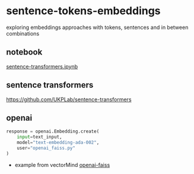 # sentence-tokens-embeddings
exploring embeddings approaches with tokens, sentences and in between combinations

## notebook

[sentence-transformers.ipynb](sentence-transformers.ipynb)

## sentence transformers
https://github.com/UKPLab/sentence-transformers

## openai
```python
response = openai.Embedding.create(
    input=text_input,
    model="text-embedding-ada-002",
    user="openai_faiss.py"
)
```
* example from vectorMind [openai-faiss](https://github.com/VectorMind/openai-faiss/blob/a6600bcd58940d5ec3f008b0e3299265144b5ded/openai_faiss.py#L25)

